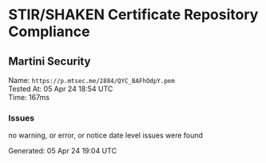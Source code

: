 # STIR/SHAKEN Certificate Repository Compliance

## Martini Security

Name: `https://p.mtsec.me/2884/QYC_BAFhOdpY.pem`\
Tested At: 05 Apr 24 18:54 UTC\
Time: 167ms

### Issues

no warning, or error, or notice date level issues were found

Generated: 05 Apr 24 19:04 UTC